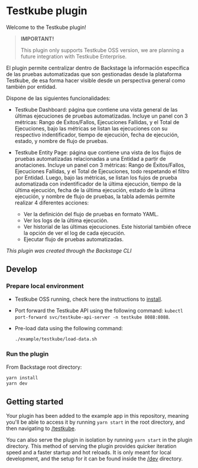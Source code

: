 # Testkube plugin

Welcome to the Testkube plugin!

> **IMPORTANT!**
>
> This plugin only supports Testkube OSS version, we are planning a future integration with Testkube Enterprise.

El plugin permite centralizar dentro de Backstage la información específica de las pruebas automatizadas que son gestionadas desde la plataforma Testkube, de esa forma hacer visible desde un perspectiva general como también por entidad.

Dispone de las siguientes funcionalidades:

* Testkube Dashboard: página que contiene una vista general de las últimas ejecuciones de pruebas automatizadas. Incluye un panel con 3 métricas: Rango de Éxitos/Fallos, Ejecuciones Fallidas, y el Total de Ejecuciones, bajo las métricas se listan las ejecuciones con su respectivo indentificador, tiempo de ejecución, fecha de ejecución, estado, y nombre de flujo de pruebas.

* Testkube Entity Page: página que contiene una vista de los flujos de pruebas automatizadas relacionadas a una Entidad a partir de anotaciones. Incluye un panel con 3 métricas: Rango de Éxitos/Fallos, Ejecuciones Fallidas, y el Total de Ejecuciones, todo respetando el filtro por Entidad. Luego, bajo las métricas, se listan los fujos de prueba automatizada con indentificador de la última ejecución, tiempo  de la última ejecución, fecha  de la última ejecución, estado de la última ejecución, y nombre de flujo de pruebas, la tabla además permite realizar 4 diferentes acciones:
  * Ver la definición del flujo de pruebas en formato YAML.
  * Ver los logs de la última ejecución.
  * Ver historial de las últimas ejecuciones. Este historial también ofrece la opción de ver el log de cada ejecución.
  * Ejecutar flujo de pruebas automatizadas.

_This plugin was created through the Backstage CLI_

## Develop

### Prepare local environment

* Testkube OSS running, check here the instructions to [install](https://docs.testkube.io/articles/install/standalone-agent).
* Port forward the Testkube API using the following command: `kubectl port-forward svc/testkube-api-server -n testkube 8088:8088`.
* Pre-load data using the following command:

    ```bash
    ./example/testkube/load-data.sh
    ```

### Run the plugin

From Backstage root directory:

```bash
yarn install
yarn dev
```

## Getting started

Your plugin has been added to the example app in this repository, meaning you'll be able to access it by running `yarn start` in the root directory, and then navigating to [/testkube](http://localhost:3000/testkube).

You can also serve the plugin in isolation by running `yarn start` in the plugin directory.
This method of serving the plugin provides quicker iteration speed and a faster startup and hot reloads.
It is only meant for local development, and the setup for it can be found inside the [/dev](./dev) directory.
